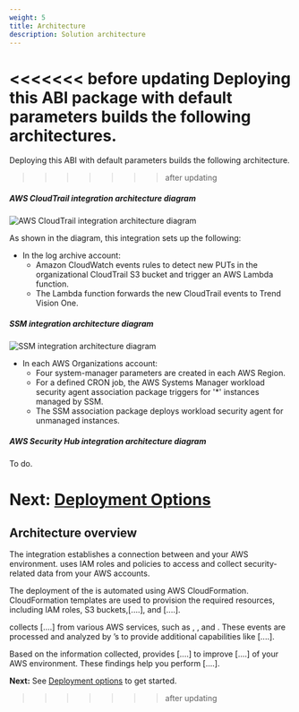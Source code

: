 ```yaml
---
weight: 5
title: Architecture
description: Solution architecture
---
```


<<<<<<< before updating
Deploying this ABI package with default parameters builds the following architectures.
=======
Deploying this ABI with default parameters builds the following architecture.
>>>>>>> after updating

##### AWS CloudTrail integration architecture diagram

![AWS CloudTrail integration architecture diagram](/images/cloudtrail-architecture.png)

As shown in the diagram, this integration sets up the following:

* In the log archive account:
  * Amazon CloudWatch events rules to detect new PUTs in the organizational CloudTrail S3 bucket and trigger an AWS Lambda function.
  * The Lambda function forwards the new CloudTrail events to Trend Vision One.

##### SSM integration architecture diagram

![SSM integration architecture diagram](/images/ssm-architecture.jpg)

* In each AWS Organizations account:
  * Four system-manager parameters are created in each AWS Region.
  * For a defined CRON job, the AWS Systems Manager workload security agent association package triggers for '*' instances managed by SSM.
  * The SSM association package deploys workload security agent for unmanaged instances.

##### AWS Security Hub integration architecture diagram

To do.

<!--
![SecurityHub Integration Architecture Diagram](/images/)

As shown in the diagram, this integration sets up the following:

* In all current and AWS accounts in your AWS organization:
    * <Amazon CloudWatch Events rules> to <detect changes in AWS Config configuration items (CIs)> and <trigger AWS Lambda functions>.
    * <Service> to perform <Action-1> and <Action-2>.

* In the management account:
    * <Service> to perform <Action-1> and <Action-2>.

* In the log archive account:
    * <Service> to perform <Action-1> and <Action-2>.

* In the security tooling account:
    * <Service> to perform <Action-1> and <Action-2>.

<<<<<<< before updating
-->

**Next:** [Deployment Options](/deployment-options/index.html)
=======
## Architecture overview

The <project-name> integration establishes a connection between <product-name> and your AWS environment. <product-name> uses IAM roles and policies to access and collect security-related data from your AWS accounts.

The deployment of the <project-name> is automated using AWS CloudFormation. CloudFormation templates are used to provision the required resources, including IAM roles, S3 buckets,[....], and [....].

<product-name> collects [....] from various AWS services, such as <service-1>, <service-2>, and <service-3>. These events are processed and analyzed by <product-name>’s to provide additional capabilities like [....].

Based on the information collected, <product-name> provides [....] to improve [....] of your AWS environment. These findings help you perform [....].

**Next:** See [Deployment options](/deployment-options/index.html) to get started.
>>>>>>> after updating
